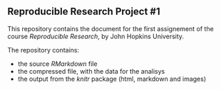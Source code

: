 ## Reproducible Research Project #1

This repository contains the document for the first assignement of the course *Reproducible Research*, by John Hopkins University.

The repository contains:

*   the source *RMarkdown* file
*   the compressed file, with the data for the analisys
*   the output from the *knitr* package (html, markdown and images) 
